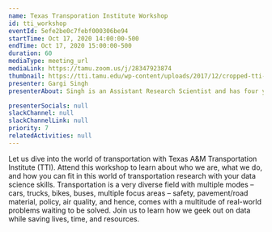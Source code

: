 ```yaml
---
name: Texas Transporation Institute Workshop
id: tti_workshop
eventId: 5efe2be0c7febf000306be94
startTime: Oct 17, 2020 14:00:00-500
endTime: Oct 17, 2020 15:00:00-500
duration: 60
mediaType: meeting_url
mediaLink: https://tamu.zoom.us/j/28347923874
thumbnail: https://tti.tamu.edu/wp-content/uploads/2017/12/cropped-tti-square-with-sailboat-and-block-620-transparent.png
presenter: Gargi Singh
presenterAbout: Singh is an Assistant Research Scientist and has four years of experience in data analytics and transportation planning. Gargi’s role heavily involves the use of big data skills and spatial analysis to analyze and visualize travel behavior using GPS passive data and travel survey data. Her interests primarily lie in the application of passive data in the field of transportation. Her skills pertaining to data analytics, cloud computing, and spatial analysis have assisted her in this path. She has experience working in SQL, R, SparkSQL, Scala, PostGIS, Python, and AWS. Additionally, she is well versed in software pertaining to planning (ArcMap, ArcGIS Pro, QGIS, and AutoCAD) and design (InDesign, Illustrator, SketchUp).

presenterSocials: null
slackChannel: null
slackChannelLink: null
priority: 7
relatedActivities: null
---
```


Let us dive into the world of transportation with Texas A&M Transportation Institute (TTI). Attend this workshop to learn about who we are, what we do, and how you can fit in this world of transportation research with your data science skills. Transportation is a very diverse field with multiple modes – cars, trucks, bikes, buses, multiple focus areas – safety, pavement/road material, policy, air quality, and hence, comes with a multitude of real-world problems waiting to be solved. Join us to learn how we geek out on data while saving lives, time, and resources.
